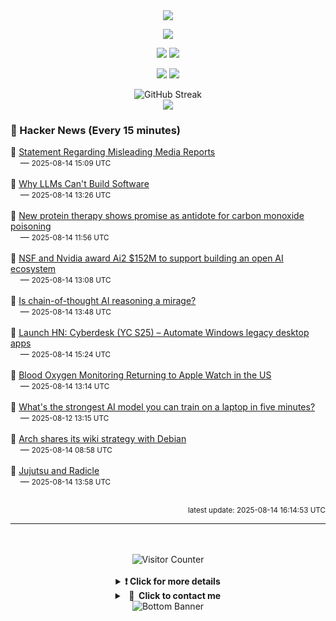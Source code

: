 <div align="center">
  <img src="https://readme-typing-svg.herokuapp.com?font=Fira+Code&weight=600&size=19&duration=3000&pause=1000&color=F7931A&center=true&vCenter=true&width=600&lines=%F0%9F%91%8B+Hi+%2C++I'm+(+Esmaeil+Asadi+%3C%3D%3E+%D8%A7%D8%B3%D9%80%D9%85%D9%80%D8%A7%D8%B9%D9%80%DB%8C%D9%80%D9%84+%D8%A7%D8%B3%D9%80%D8%AF%DB%8C+)"/>
</div>

<p align="center">
  <img src="http://github-profile-summary-cards.vercel.app/api/cards/profile-details?username=Null-Err0r&theme=gruvbox" />
</p>
<p align="center">
  <img src="http://github-profile-summary-cards.vercel.app/api/cards/repos-per-language?username=Null-Err0r&theme=gruvbox" />
  <img src="http://github-profile-summary-cards.vercel.app/api/cards/most-commit-language?username=Null-Err0r&theme=gruvbox" />
</p>
<p align="center">
  <img src="http://github-profile-summary-cards.vercel.app/api/cards/stats?username=Null-Err0r&theme=gruvbox" />
  <img src="http://github-profile-summary-cards.vercel.app/api/cards/productive-time?username=Null-Err0r&theme=gruvbox&utcOffset=8" />
</p>
<div align="center">
  <img src="https://streak-stats.demolab.com/?user=null-err0r&theme=gruvbox" alt="GitHub Streak" />
</div>
<div align="center">
  <img src="https://github-profile-trophy.vercel.app/?username=Null-Err0r&theme=gruvbox&no-frame=true&margin-w=15&margin-h=15&row=2&column=4" />
</div>


### 📰 Hacker News (Every 15 minutes)

<!-- HACKER_NEWS_START -->
🔹 <a href='https://www.kodak.com/en/company/blog-post/statement-regarding-misleading-media-reports/' target='_blank' rel='noopener noreferrer'>Statement Regarding Misleading Media Reports</a><br>&nbsp;&nbsp;&nbsp;&nbsp;— <small>2025-08-14 15:09 UTC</small><br><br>
🔹 <a href='https://zed.dev/blog/why-llms-cant-build-software' target='_blank' rel='noopener noreferrer'>Why LLMs Can't Build Software</a><br>&nbsp;&nbsp;&nbsp;&nbsp;— <small>2025-08-14 13:26 UTC</small><br><br>
🔹 <a href='https://www.medschool.umaryland.edu/news/2025/new-protein-therapy-shows-promise-as-first-ever-antidote-for-carbon-monoxide-poisoning.html' target='_blank' rel='noopener noreferrer'>New protein therapy shows promise as antidote for carbon monoxide poisoning</a><br>&nbsp;&nbsp;&nbsp;&nbsp;— <small>2025-08-14 11:56 UTC</small><br><br>
🔹 <a href='https://allenai.org/blog/nsf-nvidia' target='_blank' rel='noopener noreferrer'>NSF and Nvidia award Ai2 $152M to support building an open AI ecosystem</a><br>&nbsp;&nbsp;&nbsp;&nbsp;— <small>2025-08-14 13:08 UTC</small><br><br>
🔹 <a href='https://www.seangoedecke.com/real-reasoning/' target='_blank' rel='noopener noreferrer'>Is chain-of-thought AI reasoning a mirage?</a><br>&nbsp;&nbsp;&nbsp;&nbsp;— <small>2025-08-14 13:48 UTC</small><br><br>
🔹 <a href='#' target='_blank' rel='noopener noreferrer'>Launch HN: Cyberdesk (YC S25) – Automate Windows legacy desktop apps</a><br>&nbsp;&nbsp;&nbsp;&nbsp;— <small>2025-08-14 15:24 UTC</small><br><br>
🔹 <a href='https://www.apple.com/newsroom/2025/08/an-update-on-blood-oxygen-for-apple-watch-in-the-us/' target='_blank' rel='noopener noreferrer'>Blood Oxygen Monitoring Returning to Apple Watch in the US</a><br>&nbsp;&nbsp;&nbsp;&nbsp;— <small>2025-08-14 13:14 UTC</small><br><br>
🔹 <a href='https://www.seangoedecke.com/model-on-a-mbp/' target='_blank' rel='noopener noreferrer'>What's the strongest AI model you can train on a laptop in five minutes?</a><br>&nbsp;&nbsp;&nbsp;&nbsp;— <small>2025-08-12 13:15 UTC</small><br><br>
🔹 <a href='https://lwn.net/SubscriberLink/1032604/73596e0c3ed1945a/' target='_blank' rel='noopener noreferrer'>Arch shares its wiki strategy with Debian</a><br>&nbsp;&nbsp;&nbsp;&nbsp;— <small>2025-08-14 08:58 UTC</small><br><br>
🔹 <a href='https://radicle.xyz/2025/08/14/jujutsu-with-radicle' target='_blank' rel='noopener noreferrer'>Jujutsu and Radicle</a><br>&nbsp;&nbsp;&nbsp;&nbsp;— <small>2025-08-14 13:58 UTC</small><br><br>
<!-- HACKER_NEWS_END -->

<p align="right"><small>latest update: 
<!-- HACKER_NEWS_LAST_UPDATED -->2025-08-14 16:14:53 UTC<!-- /HACKER_NEWS_LAST_UPDATED -->
</small></p>

<hr>

<div align="center">
  <br> </br>
  <img src="https://ghvc.kabelkultur.se/?username=null-err0r&abbreviated=true&color=ff5500&label=%E2%81%AE%20%E2%81%AE%E2%81%AE%20%E2%81%AE%E2%81%AE%20%20%F0%9F%91%80%20%E2%81%AE%20%E2%81%AE%E2%81%AE%20%E2%81%AE%E2%81%AEVisitor%E2%81%AE%20%E2%81%AE%E2%81%AE%20%E2%81%AE%E2%81%AE%20%F0%9F%91%80%E2%81%AE%20%E2%81%AE%E2%81%AE%20%E2%81%AE%E2%81%AE%E2%81%AE%20%E2%81%AE%E2%81%AE%20%E2%81%AE%E2%81%AE⁮⁮" alt="Visitor Counter" />
  <br> </br>
</div>
<details align="center">
<summary> <b> ❗️ Click for more details</b> </summary>
<br>
<div align="center">
  <a href="https://next.ossinsight.io/widgets/official/analyze-user-contribution-time-distribution?user_id=19436819&period=all_times" target="_blank" style="display: block;">
    <picture>
      <source media="(prefers-color-scheme: dark)" srcset="https://next.ossinsight.io/widgets/official/analyze-user-contribution-time-distribution/thumbnail.png?user_id=19436819&period=all_times&image_size=auto&color_scheme=dark" width="700" height="auto">
      <img alt="Contribution Time Distribution" src="https://next.ossinsight.io/widgets/official/analyze-user-contribution-time-distribution/thumbnail.png?user_id=19436819&period=all_times&image_size=auto&color_scheme=dark" width="700" height="auto">
    </picture>
  </a>
</div>
<div align="center">
  <a href="https://next.ossinsight.io/widgets/official/compose-user-dashboard-stats?user_id=19436819" target="_blank" style="display: block;">
    <picture>
      <source media="(prefers-color-scheme: dark)" srcset="https://next.ossinsight.io/widgets/official/compose-user-dashboard-stats/thumbnail.png?user_id=19436819&image_size=auto&color_scheme=dark" width="700" height="auto">
      <img alt="Dashboard Stats" src="https://next.ossinsight.io/widgets/official/compose-user-dashboard-stats/thumbnail.png?user_id=19436819&image_size=auto&color_scheme=dark" width="700" height="auto">
    </picture>
  </a>
</div>
<div align="center">
  <a href="https://next.ossinsight.io/widgets/official/compose-org-activity-map?activity=stars&role=stars&owner_id=19436819&period=past_12_months" target="_blank" style="display: block;">
    <picture>
      <source media="(prefers-color-scheme: dark)" srcset="https://next.ossinsight.io/widgets/official/compose-org-activity-map/thumbnail.png?activity=stars&role=stars&owner_id=19436819&period=past_12_months&image_size=4x7&color_scheme=dark" width="700" height="auto">
      <img alt="Geographical Distribution" src="https://next.ossinsight.io/widgets/official/compose-org-activity-map/thumbnail.png?activity=stars&role=stars&owner_id=19436819&period=past_12_months&image_size=4x7&color_scheme=dark" width="700" height="auto">
    </picture>
  </a>
</div>
<div align="center">
  <img src="https://github-readme-activity-graph.vercel.app/graph?username=Null-Err0r&theme=gruvbox" alt="Activity Graph" />
</div>
<br>
</details>
<details align="center">
<summary> <b>  💬  Click to contact me</b> </summary>
<br>
<div align="center">
  <br><br>
  <a href="https://t.me/NullErr0r" target="_blank">
    <img src="https://img.shields.io/badge/Telegram-black?style=for-the-badge&logo=Telegram" alt="Telegram" />
  </a>
</div>
<br>
</details>
<div align="center">
  <img src="https://raw.githubusercontent.com/Trilokia/Trilokia/379277808c61ef204768a61bbc5d25bc7798ccf1/bottom_header.svg" alt="Bottom Banner" />
</div>
